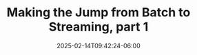 ---
title: 'Making the Jump from Batch to Streaming, part 1'
date: 2025-02-14T09:42:24-06:00
speakers:
 - Yi Hu
time_start: 2024-04-10T15:30:00.000Z
time_end:   2024-04-10T15:50:00.000Z
video: https://youtu.be/-UyoKfmLu6M
weight: 2

---